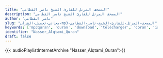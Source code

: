 ```yaml
---
title: "المصحف المرتل للقارئ الشيخ ناصر القطامي"
description: "المصحف المرتل للقارئ الشيخ ناصر القطامي"
author: "ناصر القطامي"
slug: "مجاني-تحميل-القرآن-mp3-المصحف-المرتل-للقارئ-الشيخ-ناصر-القطامي"
keywords: ['mp3quran', 'quran', 'download', 'télécharger', 'coran', 'islam', 'alqtami', 'al-qitami', 'al-quitami', 'alqitami', 'alquitami', 'recitation', 'ناصر', 'القطامي', 'قرآن', 'مصحف', 'مرتل', 'مجود', 'القرآن', 'الكريم', 'المصحف', 'المرتل', 'المجود', 'إسلام', 'ناصر', 'القيطامي', 'تحميل']
identifier: "Nasser_Alqtami_Quran"
draft: false
---
```


{{< audioPlaylistInternetArchive "Nasser_Alqtami_Quran">}}

